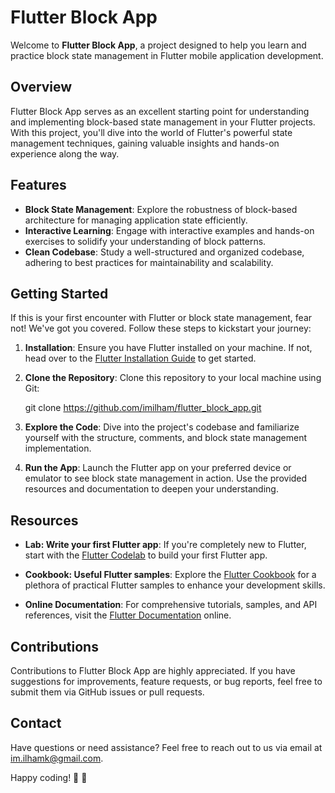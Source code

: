 <!-- # flutter_block_app

A new Flutter project.

## Getting Started

This project is a starting point for a Flutter application.

A few resources to get you started if this is your first Flutter project:

- [Lab: Write your first Flutter app](https://docs.flutter.dev/get-started/codelab)
- [Cookbook: Useful Flutter samples](https://docs.flutter.dev/cookbook)

For help getting started with Flutter development, view the
[online documentation](https://docs.flutter.dev/), which offers tutorials,
samples, guidance on mobile development, and a full API reference.
 -->

 # Flutter Block App

Welcome to **Flutter Block App**, a project designed to help you learn and practice block state management in Flutter mobile application development.

## Overview

Flutter Block App serves as an excellent starting point for understanding and implementing block-based state management in your Flutter projects. With this project, you'll dive into the world of Flutter's powerful state management techniques, gaining valuable insights and hands-on experience along the way.

## Features

- **Block State Management**: Explore the robustness of block-based architecture for managing application state efficiently.
- **Interactive Learning**: Engage with interactive examples and hands-on exercises to solidify your understanding of block patterns.
- **Clean Codebase**: Study a well-structured and organized codebase, adhering to best practices for maintainability and scalability.

## Getting Started

If this is your first encounter with Flutter or block state management, fear not! We've got you covered. Follow these steps to kickstart your journey:

1. **Installation**: Ensure you have Flutter installed on your machine. If not, head over to the [Flutter Installation Guide](https://flutter.dev/docs/get-started/install) to get started.
   
2. **Clone the Repository**: Clone this repository to your local machine using Git:

    
    git clone https://github.com/imilham/flutter_block_app.git
    

3. **Explore the Code**: Dive into the project's codebase and familiarize yourself with the structure, comments, and block state management implementation.

4. **Run the App**: Launch the Flutter app on your preferred device or emulator to see block state management in action. Use the provided resources and documentation to deepen your understanding.

## Resources

- **Lab: Write your first Flutter app**: If you're completely new to Flutter, start with the [Flutter Codelab](https://docs.flutter.dev/get-started/codelab) to build your first Flutter app.
   
- **Cookbook: Useful Flutter samples**: Explore the [Flutter Cookbook](https://docs.flutter.dev/cookbook) for a plethora of practical Flutter samples to enhance your development skills.

- **Online Documentation**: For comprehensive tutorials, samples, and API references, visit the [Flutter Documentation](https://docs.flutter.dev/) online.

## Contributions

Contributions to Flutter Block App are highly appreciated. If you have suggestions for improvements, feature requests, or bug reports, feel free to submit them via GitHub issues or pull requests.

<!-- ## License

This project is licensed under the MIT License. See the [LICENSE](LICENSE) file for details. -->

## Contact

Have questions or need assistance? Feel free to reach out to us via email at 
[im.ilhamk@gmail.com](mailto:im.ilhamk@gmail.com).

Happy coding! 🤩 🚀
